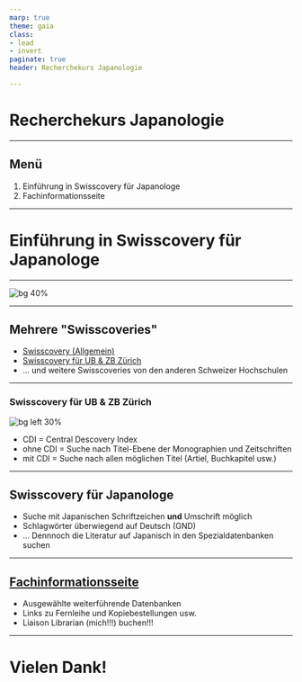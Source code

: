 ```yaml
---
marp: true
theme: gaia
class: 
- lead
- invert
paginate: true
header: Recherchekurs Japanologie

---
```


# Recherchekurs Japanologie

---

## Menü
1. Einführung in Swisscovery für Japanologe
1. Fachinformationsseite

---

# Einführung in Swisscovery für Japanologe

---

![bg 40%](./swisscov.png)

---

## Mehrere "Swisscover**ies**"
- [Swisscovery (Allgemein)](https://swisscovery.slsp.ch/discovery/search?vid=41SLSP_NETWORK:VU1_UNION)
- [Swisscovery für UB & ZB Zürich](https://uzb.swisscovery.slsp.ch/discovery/search?tab=41SLSP_UZB_DN_and_CI&search_scope=DN_and_CI&vid=41SLSP_UZB:UZB&offset=0)
- ... und weitere Swisscoveries von den anderen Schweizer Hochschulen

---

### Swisscovery für UB & ZB Zürich
![bg left 30%](./swisscov2.png)
- CDI = Central Descovery Index
- ohne CDI = Suche nach Titel-Ebene der Monographien und Zeitschriften
- mit CDI = Suche nach allen möglichen Titel (Artiel, Buchkapitel usw.)

--- 

## Swisscovery für Japanologe
- Suche mit Japanischen Schriftzeichen __und__ Umschrift möglich
- Schlagwörter überwiegend auf Deutsch (GND)
- ... Dennnoch die Literatur auf Japanisch in den Spezialdatenbanken suchen

---

## [Fachinformationsseite](https://www.ub.uzh.ch/de/unterstuetzung-erhalten/fachliche-unterstuetzung/japanologie.html)
- Ausgewählte weiterführende Datenbanken
- Links zu Fernleihe und Kopiebestellungen usw.
- Liaison Librarian (mich!!!) buchen!!!

---

# Vielen Dank!





